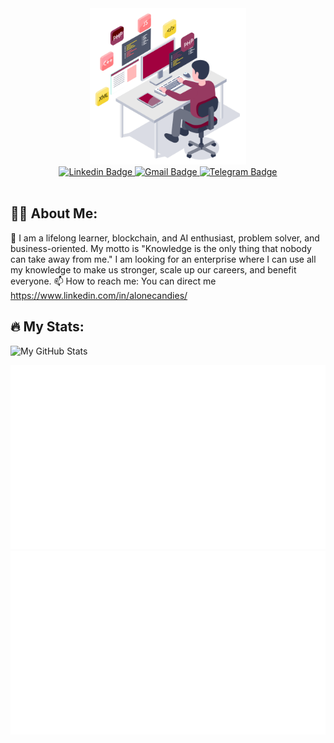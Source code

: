 <div id="header" align="center">
  <img src="./heading.gif" height="250px" width="auto"/>
</div>
<div id="badges" align="center">
  <a href="https://www.linkedin.com/in/alonecandies/">
    <img src="https://img.shields.io/badge/Linkedin-blue?style=for-the-badge&logo=linkedin&logoColor=white" alt="Linkedin Badge"/>
  </a>
  <a href="https://mail.google.com/mail/u/dragonfrezze@gmail.com">
    <img src="https://img.shields.io/badge/Gmail-orange?style=for-the-badge&logo=gmail&logoColor=white" alt="Gmail Badge"/>
  </a>
  <a href="https://t.me/alonecandies">
    <img src="https://img.shields.io/badge/Telegram-informational?style=for-the-badge&logo=telegram&logoColor=white" alt="Telegram Badge"/>
  </a>
</div>
<div align="center">
   <img src="https://komarev.com/ghpvc/?username=alonecandies&style=flat-square&color=blue" alt="" />
</div>

## :man_technologist: About Me:
👋 I am a lifelong learner, blockchain, and AI enthusiast, problem solver, and business-oriented. My motto is "Knowledge is the only thing that nobody can take away from me." I am looking for an enterprise where I can use all my knowledge to make us stronger, scale up our careers, and benefit everyone.
📫 How to reach me: You can direct me https://www.linkedin.com/in/alonecandies/ 

## :fire: My Stats:
![My GitHub Stats](https://github-readme-stats.vercel.app/api/?username=alonecandies&count_private=true&theme=tokyonight&showicons=true)
<div id="stats" display="inline">
  <img src="https://github.com/alonecandies/github-stats/blob/master/generated/overview.svg" />
  <img src="https://github.com/alonecandies/github-stats/blob/master/generated/languages.svg" />
</div>
